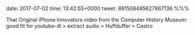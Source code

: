 date: 2017-07-02
time: 13:42:55+0000
tweet: 881508485627867136
%%%

That Original iPhone Innovators video from the Computer History Museum: good fit for youtube-dl &gt; extract audio &gt; Huffduffer &gt; Castro
